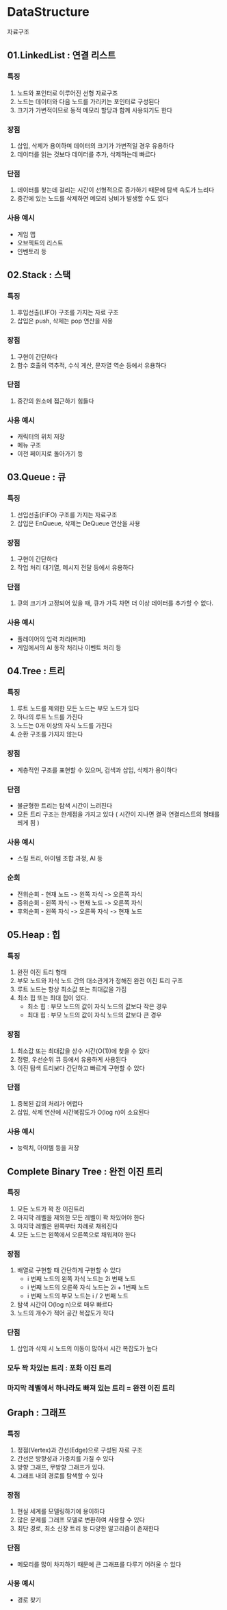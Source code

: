 # DataStructure
 자료구조

## 01.LinkedList : 연결 리스트

### 특징
1) 노드와 포인터로 이루어진 선형 자료구조
2) 노드는 데이터와 다음 노드를 가리키는 포인터로 구성된다
3) 크기가 가변적이므로 동적 메모리 할당과 함께 사용되기도 한다

### 장점
1) 삽입, 삭제가 용이하며 데이터의 크기가 가변적일 경우 유용하다
2) 데이터를 읽는 것보다 데이터를 추가, 삭제하는데 빠르다

### 단점
1) 데이터를 찾는데 걸리는 시간이 선형적으로 증가하기 때문에 탐색 속도가 느리다
2) 중간에 있는 노드를 삭제하면 메모리 낭비가 발생할 수도 있다

### 사용 예시
- 게임 맵
- 오브젝트의 리스트
- 인벤토리 등


## 02.Stack : 스택

### 특징
1) 후입선출(LIFO) 구조를 가지는 자료 구조
1) 삽입은 push, 삭제는 pop 연산을 사용

### 장점
1) 구현이 간단하다
2) 함수 호출의 역추적, 수식 게산, 문자열 역순 등에서 유용하다

### 단점
1) 중간의 원소에 접근하기 힘들다

### 사용 예시
- 캐릭터의 위치 저장
- 메뉴 구조
- 이전 페이지로 돌아가기 등


## 03.Queue : 큐

### 특징 
1) 선입선출(FIFO) 구조를 가지는 자료구조
2) 삽입은 EnQueue, 삭제는 DeQueue 연산을 사용

### 장점
1) 구현이 간단하다
2) 작업 처리 대기열, 메시지 전달 등에서 유용하다

### 단점
1) 큐의 크기가 고정되어 있을 때, 큐가 가득 차면 더 이상 데이터를 추가할 수 없다.

### 사용 예시
- 플레이어의 입력 처리(버퍼)
- 게임에서의 AI 동작 처리나 이벤트 처리 등


## 04.Tree : 트리

### 특징
1) 루트 노드를 제외한 모든 노드는 부모 노드가 있다
2) 하나의 루트 노드를 가진다
3) 노드는 0개 이상의 자식 노드를 가진다
4) 순환 구조를 가지지 않는다

### 장점
- 계층적인 구조를 표현할 수 있으며, 검색과 삽입, 삭제가 용이하다

### 단점
- 불균형한 트리는 탐색 시간이 느려진다
- 모든 트리 구조는 한계점을 가지고 있다 ( 시간이 지나면 결국 연결리스트의 형태를 띄게 됨 )

### 사용 예시
- 스킬 트리, 아이템 조합 과정, AI 등

### 순회
- 전위순회 - 현재 노드 -> 왼쪽 자식 -> 오른쪽 자식
- 중위순회 - 왼쪽 자식 -> 현재 노드 -> 오른쪽 자식
- 후외순회 - 왼쪽 자식 -> 오른쪽 자식 -> 현재 노드


## 05.Heap : 힙
### 특징
1) 완전 이진 트리 형태
2) 부모 노드와 자식 노드 간의 대소관게가 정해진 완전 이진 트리 구조
3) 루트 노드는 항상 최소값 또는 최대값을 가짐
4) 최소 힙 또는 최대 힙이 있다.
    - 최소 힙 : 부모 노드의 값이 자식 노드의 값보다 작은 경우
    - 최대 힙 : 부모 노드의 값이 자식 노드의 값보다 큰 경우

### 장점
1) 최소값 또는 최대값을 상수 시간(O(1))에 찾을 수 있다
2) 정렬, 우선순위 큐 등에서 유용하게 사용된다
3) 이진 탐색 트리보다 간단하고 빠르게 구현할 수 있다

### 단점
1) 중복된 값의 처리가 어렵다
2) 삽입, 삭제 연산에 시간복잡도가 O(log n)이 소요된다

### 사용 예시
- 능력치, 아이템 등을 저장


## Complete Binary Tree : 완전 이진 트리
### 특징
1) 모든 노드가 꽉 찬 이진트리
2) 마지막 레벨을 제외한 모든 레벨이 꽉 차있어야 한다
3) 마지막 레벨은 왼쪽부터 차례로 채워진다
4) 모든 노드는 왼쪽에서 오른쪽으로 채워져야 한다

### 장점
1) 배열로 구현할 때 간단하게 구현할 수 있다
    - i 번째 노드의 왼쪽 자식 노드는 2i 번째 노드
    - i 번째 노드의 오른쪽 자식 노드는 2i + 1번째 노드
    - i 번째 노드의 부모 노드는 i / 2 번째 노드
2) 탐색 시간이 O(log n)으로 매우 빠르다
3) 노드의 개수가 적어 공간 복잡도가 작다

### 단점
1) 삽입과 삭제 시 노드의 이동이 많아서 시간 복잡도가 높다

### 모두 꽉 차있는 트리 : 포화 이진 트리
### 마지막 레벨에서 하나라도 빠져 있는 트리 = 완전 이진 트리


## Graph : 그래프
### 특징
1) 정점(Vertex)과 간선(Edge)으로 구성된 자료 구조
2) 간선은 방향성과 가중치를 가질 수 있다
3) 방향 그래프, 무방향 그래프가 있다.
4) 그래프 내의 경로를 탐색할 수 있다

### 장점
1) 현실 세계를 모델링하기에 용이하다
2) 많은 문제를 그래프 모델로 변환하여 사용할 수 있다
3) 최단 경로, 최소 신장 트리 등 다양한 알고리즘이 존재한다

### 단점
- 메모리를 많이 차지하기 때문에 큰 그래프를 다루기 어려울 수 있다

### 사용 예시
- 경로 찾기